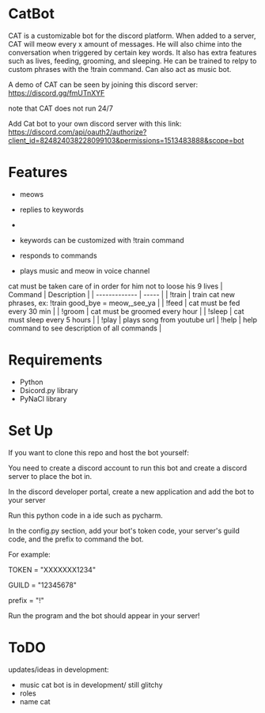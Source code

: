 # CatBot 

CAT is a customizable bot for the discord platform. 
When added to a server, CAT will meow every x amount of messages. He will also chime into the conversation when triggered by certain key words.
It also has extra features such as lives, feeding, grooming, and sleeping. He can be trained to relpy to custom phrases with the !train command.
Can also act as music bot.

A demo of CAT can be seen by joining this discord server: 
https://discord.gg/fmUTnXYF

note that CAT does not run 24/7

Add Cat bot to your own discord server with this link:
https://discord.com/api/oauth2/authorize?client_id=824824038228099103&permissions=1513483888&scope=bot 




# Features
* meows

* replies to keywords
* 
* keywords can be customized with !train command

* responds to commands

* plays music and meow in voice channel


cat must be taken care of in order for him not to loose his 9 lives
| Command | Description |
| ------------- | ----- |
|  !train       | train cat new phrases, ex: !train good_bye = meow,_see_ya  |
|  !feed |  cat must be fed every 30 min  |
|  !groom |  cat must be groomed every hour  |
|  !sleep | cat must sleep every 5 hours  |
| !play   | plays song from youtube url
|  !help | help command to see description of all commands  |


# Requirements 
* Python 
* Dsicord.py library
* PyNaCl library

# Set Up
If you want to clone this repo and host the bot yourself:

You need to create a discord account to run this bot and create a discord server to place the bot in.

In the discord developer portal, create a new application and add the bot to your server

Run this python code in a ide such as pycharm.

In the config.py section, add your bot's token code, your server's guild code, and the prefix to command the bot.

For example:

TOKEN = "XXXXXXX1234"

GUILD = "12345678"

prefix = "!"

Run the program and the bot should appear in your server!


# ToDO

updates/ideas in development:
 
* music cat bot is in development/ still glitchy
* roles
* name cat

